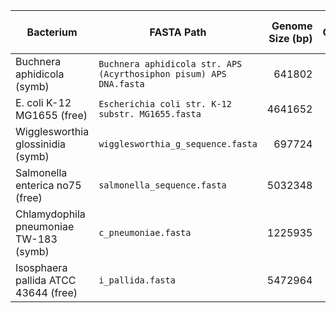 | Bacterium | FASTA Path | Genome Size (bp) | GC Content (%) |
|---|---|---:|---:|
| Buchnera aphidicola (symb) | `Buchnera aphidicola str. APS (Acyrthosiphon pisum) APS DNA.fasta` | 641802 | 26.30 |
| E. coli K-12 MG1655 (free) | `Escherichia coli str. K-12 substr. MG1655.fasta` | 4641652 | 50.79 |
| Wigglesworthia glossinidia (symb) | `wigglesworthia_g_sequence.fasta` | 697724 | 22.48 |
| Salmonella enterica no75 (free) | `salmonella_sequence.fasta` | 5032348 | 52.16 |
| Chlamydophila pneumoniae TW-183 (symb) | `c_pneumoniae.fasta` | 1225935 | 40.58 |
| Isosphaera pallida ATCC 43644 (free) | `i_pallida.fasta` | 5472964 | 62.44 |
